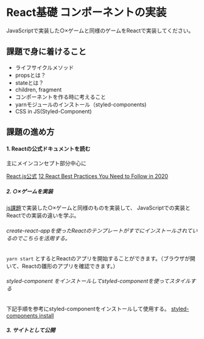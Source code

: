 

# React基礎 コンポーネントの実装

JavaScriptで実装した○×ゲームと同様のゲームをReactで実装してください。

## 課題で身に着けること

- ライフサイクルメソッド
- propsとは？
- stateとは？
- children, fragment
- コンポーネントを作る時に考えること
- yarnモジュールのインストール（styled-components)
- CSS in JS(Styled-Component)

## 課題の進め方

#### 1. Reactの公式ドキュメントを読む

主にメインコンセプト部分中心に

[React.js公式](https://ja.reactjs.org/docs/hello-world.html)
[12 React Best Practices You Need to Follow in 2020](https://www.codeinwp.com/blog/react-best-practices/)

##### 2. ○×ゲームを実装

[js課題](https://github.com/version-1/js-tic-tac-toe)で実装した○×ゲームと同様のものを実装して、
JavaScriptでの実装とReactでの実装の違いを学ぶ。

###### create-react-appを使ったReactのテンプレートがすでにインストールされているのでこちらを活用する。

`yarn start` とするとReactのアプリを開始することができます。（ブラウザが開いて、Reactの雛形のアプリを確認できます。）

###### styled-component をインストールしてstyled-componentを使ってスタイルする

下記手順を参考にstyled-componentをインストールして使用する。
[styled-components install](https://styled-components.com/docs/basics#installation)

##### 3. サイトとして公開
